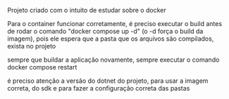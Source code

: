 Projeto criado com o intuito de estudar sobre o docker

Para o container funcionar corretamente, é preciso executar o build antes de 
rodar o comando "docker compose up -d" (o -d força o build da imagem), pois ele espera que a pasta que os arquivos são compilados, exista no projeto

sempre que buildar a aplicação novamente, sempre executar o comando docker compose restart

é preciso atenção a versão do dotnet do projeto, para usar a imagem correta, do sdk e para fazer a configuração correta das pastas
